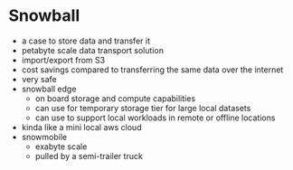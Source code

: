# Snowball

- a case to store data and transfer it
- petabyte scale data transport solution
- import/export from S3
- cost savings compared to transferring the same data over the internet
- very safe
- snowball edge
  - on board storage and compute capabilities
  - can use for temporary storage tier for large local datasets
  - can use to support local workloads in remote or offline locations
- kinda like a mini local aws cloud
- snowmobile
  - exabyte scale
  - pulled by a semi-trailer truck